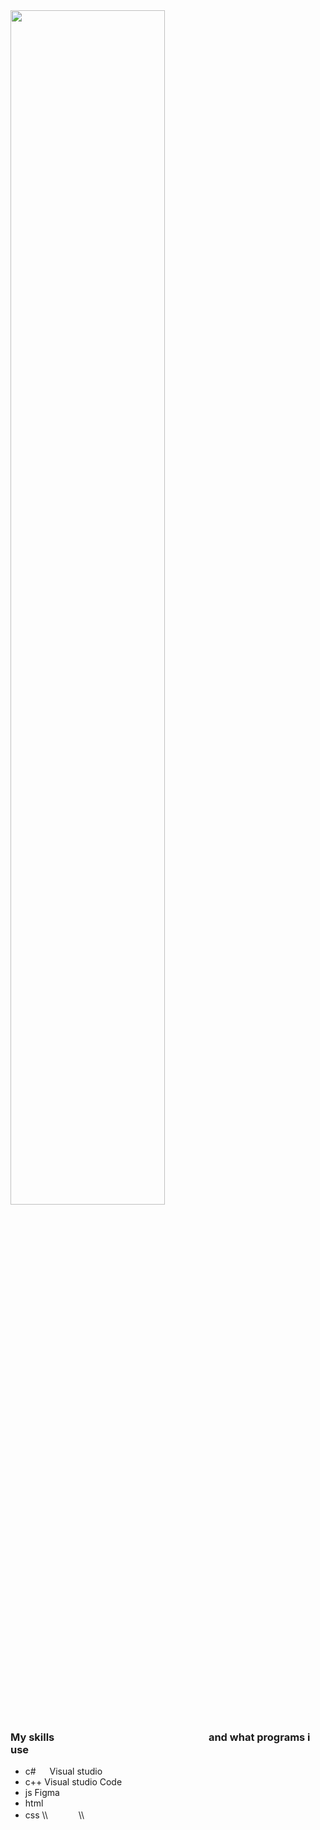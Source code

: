 <img src="https://cdnb.artstation.com/p/assets/images/images/035/019/793/original/tima-baish-wellcum.gif?1613903332" width="70%">

### My skills &#8195; &#8195; &#8195; &#8195; &#8195; &#8195; &#8195; &#8195; &#8195; &#8195; &#8195; &#8195; and what programs i use
- c#                                         &#8195; Visual studio
- c++                                        Visual studio Code
- js                                         Figma
- html
- css
\\\  ᅠ     　\\\







